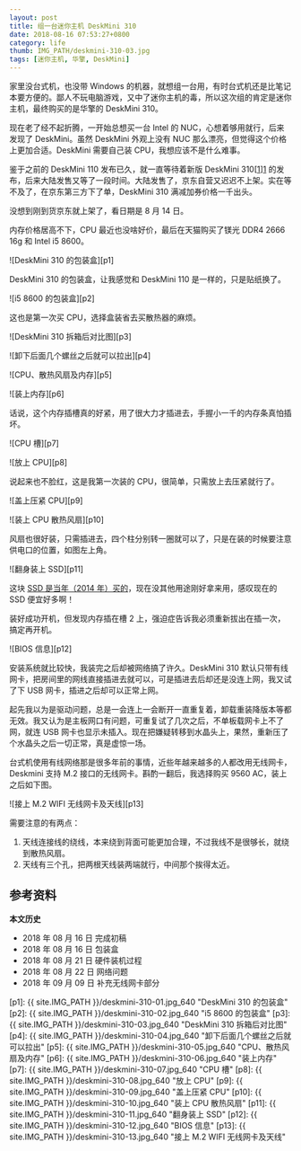 ```yaml
---
layout: post
title: 组一台迷你主机 DeskMini 310
date: 2018-08-16 07:53:27+0800
category: life
thumb: IMG_PATH/deskmini-310-03.jpg
tags: [迷你主机, 华擎, DeskMini]
---
```


家里没台式机，也没带 Windows 的机器，就想组一台用，有时台式机还是比笔记本要方便的。鄙人不玩电脑游戏，又中了迷你主机的毒，所以这次组的肯定是迷你主机，最终购买的是华擎的 DeskMini 310。

现在老了经不起折腾，一开始总想买一台 Intel 的 NUC，心想着够用就行，后来发现了 DeskMini。虽然 DeskMini 外观上没有 NUC 那么漂亮，但觉得这个价格上更加合适。DeskMini 需要自己装 CPU，我想应该不是什么难事。

鉴于之前的 DeskMini 110 发布已久，就一直等待着新版 DeskMini 310[[1]][1] 的发布，后来大陆发售又等了一段时间。大陆发售了，京东自营又迟迟不上架。实在等不及了，在京东第三方下了单，DeskMini 310 满减加券价格一千出头。

没想到刚到货京东就上架了，看日期是 8 月 14 日。

内存价格居高不下，CPU 最近也没啥好价，最后在天猫购买了镁光 DDR4 2666 16g 和 Intel i5 8600。

![DeskMini 310 的包装盒][p1]

DeskMini 310 的包装盒，让我感觉和 DeskMini 110 是一样的，只是贴纸换了。

![i5 8600 的包装盒][p2]

这也是第一次买 CPU，选择盒装省去买散热器的麻烦。

![DeskMini 310 拆箱后对比图][p3]

![卸下后面几个螺丝之后就可以拉出][p4]

![CPU、散热风扇及内存][p5]

![装上内存][p6]

话说，这个内存插槽真的好紧，用了很大力才插进去，手握小一千的内存条真怕插坏。

![CPU 槽][p7]

![放上 CPU][p8]

说起来也不脸红，这是我第一次装的 CPU，很简单，只需放上去压紧就行了。

![盖上压紧 CPU][p9]

![装上 CPU 散热风扇][p10]

风扇也很好装，只需插进去，四个柱分别转一圈就可以了，只是在装的时候要注意供电口的位置，如图左上角。

![翻身装上 SSD][p11]

这块 [SSD 是当年（2014 年）买的](/ssd.html)，现在没其他用途刚好拿来用，感叹现在的 SSD 便宜好多啊！

装好成功开机，但发现内存插在槽 2 上，强迫症告诉我必须重新拔出在插一次，搞定再开机。

![BIOS 信息][p12]

安装系统就比较快，我装完之后却被网络搞了许久。DeskMini 310 默认只带有线网卡，把房间里的网线直接插进去就可以，可是插进去后却还是没连上网，我又试了下 USB 网卡，插进之后却可以正常上网。

起先我以为是驱动问题，总是一会连上一会断开一直重复着，卸载重装降版本等都无效。我又认为是主板网口有问题，可重复试了几次之后，不单板载网卡上不了网，就连 USB 网卡也显示未插入。现在把嫌疑转移到水晶头上，果然，重新压了个水晶头之后一切正常，真是虚惊一场。

台式机使用有线网络那是很多年前的事情，近些年越来越多的人都改用无线网卡，Deskmini 支持 M.2 接口的无线网卡。斟酌一翻后，我选择购买 9560 AC，装上之后如下图。

![接上 M.2 WIFI 无线网卡及天线][p13]

需要注意的有两点：

1. 天线连接线的绕线，本来绕到背面可能更加合理，不过我线不是很够长，就绕到散热风扇。
2. 天线有三个孔，把两根天线装两端就行，中间那个挨得太近。

## 参考资料

[1]: http://www.asrock.cn/nettop/Intel/DeskMini%20310%20Series/index.cn.asp "DeskMini 310 Series"

**本文历史**

* 2018 年 08 月 16 日 完成初稿
* 2018 年 08 月 16 日 包装盒
* 2018 年 08 月 21 日 硬件装机过程
* 2018 年 08 月 22 日 网络问题
* 2018 年 09 月 09 日 补充无线网卡部分

[p1]: {{ site.IMG_PATH }}/deskmini-310-01.jpg_640 "DeskMini 310 的包装盒"
[p2]: {{ site.IMG_PATH }}/deskmini-310-02.jpg_640 "i5 8600 的包装盒"
[p3]: {{ site.IMG_PATH }}/deskmini-310-03.jpg_640 "DeskMini 310 拆箱后对比图"
[p4]: {{ site.IMG_PATH }}/deskmini-310-04.jpg_640 "卸下后面几个螺丝之后就可以拉出"
[p5]: {{ site.IMG_PATH }}/deskmini-310-05.jpg_640 "CPU、散热风扇及内存"
[p6]: {{ site.IMG_PATH }}/deskmini-310-06.jpg_640 "装上内存"
[p7]: {{ site.IMG_PATH }}/deskmini-310-07.jpg_640 "CPU 槽"
[p8]: {{ site.IMG_PATH }}/deskmini-310-08.jpg_640 "放上 CPU"
[p9]: {{ site.IMG_PATH }}/deskmini-310-09.jpg_640 "盖上压紧 CPU"
[p10]: {{ site.IMG_PATH }}/deskmini-310-10.jpg_640 "装上 CPU 散热风扇"
[p11]: {{ site.IMG_PATH }}/deskmini-310-11.jpg_640 "翻身装上 SSD"
[p12]: {{ site.IMG_PATH }}/deskmini-310-12.jpg_640 "BIOS 信息"
[p13]: {{ site.IMG_PATH }}/deskmini-310-13.jpg_640 "接上 M.2 WIFI 无线网卡及天线"
